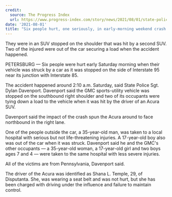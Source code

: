 ```yaml
---
credit:
  source: The Progress Index
  url: https://www.progress-index.com/story/news/2021/08/01/state-police-charge-prince-george-woman-weekend-crash-95-85-petersburg/5450187001/
date: '2021-08-01'
title: "Six people hurt, one seriously, in early-morning weekend crash in Petersburg: State Police"
---
```

They were in an SUV stopped on the shoulder that was hit by a second SUV. Two of the injured were out of the car securing a load when the accident happened.

PETERSBURG — Six people were hurt early Saturday morning when their vehicle was struck by a car as it was stopped on the side of Interstate 95 near its junction with Interstate 85.

The accident happened around 2:10 a.m. Saturday, said State Police Sgt. Dylan Davenport. Davenport said the GMC sports-utility vehicle was stopped on the southbound right shoulder and two of its occupants were tying down a load to the vehicle when it was hit by the driver of an Acura SUV.

Davenport said the impact of the crash spun the Acura around to face northbound in the right lane.

One of the people outside the car, a 35-year-old man, was taken to a local hospital with serious but not life-threatening injuries. A 17-year-old boy also was out of the car when it was struck. Davenport said he and the GMC's other occupants — a 35-year-old woman, a 17-year-old girl and two boys ages 7 and 4 — were taken to the same hospital with less severe injuries.

All of the victims are from Pennsylvania, Davenport said.

The driver of the Acura was identified as Shana L. Temple, 29, of Disputanta. She, was wearing a seat belt and was not hurt, but she has been charged with driving under the influence and failure to maintain control.
